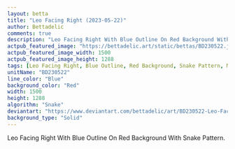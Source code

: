 ```yaml
---
layout: betta
title: "Leo Facing Right (2023-05-22)"
author: Bettadelic
comments: true
description: "Leo Facing Right With Blue Outline On Red Background With Snake Pattern."
actpub_featured_image: "https://bettadelic.art/static/bettas/BD230522.jpg"
actpub_featured_image_width: 1500
actpub_featured_image_height: 1288
tags: [Leo Facing Right, Blue Outline, Red Background, Snake Pattern, May 2023]
unitName: "BD230522"
line_color: "Blue"
background_color: "Red"
width: 1500
height: 1288
algorithm: "Snake"
deviantart: "https://www.deviantart.com/bettadelic/art/BD230522-Leo-Facing-Right-2023-05-22-963716329"
background_type: "Solid"
---
```


Leo Facing Right With Blue Outline On Red Background With Snake Pattern.
